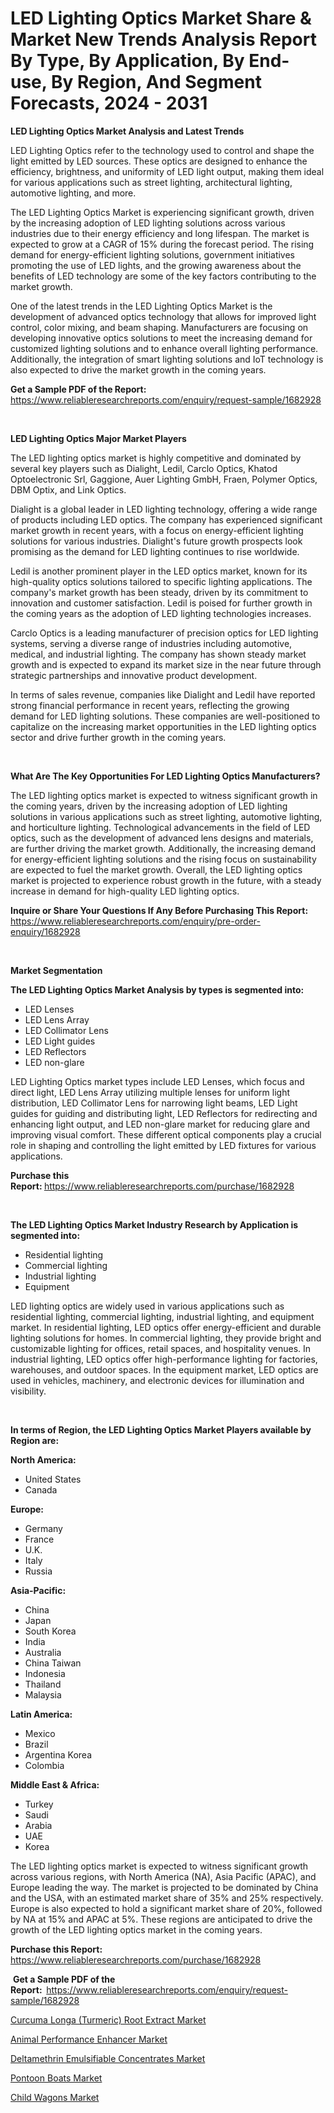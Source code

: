<p><h1>LED Lighting Optics Market Share & Market New Trends Analysis Report By Type, By Application, By End-use, By Region, And Segment Forecasts, 2024 - 2031</h1></p><p><strong>LED Lighting Optics Market Analysis and Latest Trends</strong></p>
<p><p>LED Lighting Optics refer to the technology used to control and shape the light emitted by LED sources. These optics are designed to enhance the efficiency, brightness, and uniformity of LED light output, making them ideal for various applications such as street lighting, architectural lighting, automotive lighting, and more.</p><p>The LED Lighting Optics Market is experiencing significant growth, driven by the increasing adoption of LED lighting solutions across various industries due to their energy efficiency and long lifespan. The market is expected to grow at a CAGR of 15% during the forecast period. The rising demand for energy-efficient lighting solutions, government initiatives promoting the use of LED lights, and the growing awareness about the benefits of LED technology are some of the key factors contributing to the market growth.</p><p>One of the latest trends in the LED Lighting Optics Market is the development of advanced optics technology that allows for improved light control, color mixing, and beam shaping. Manufacturers are focusing on developing innovative optics solutions to meet the increasing demand for customized lighting solutions and to enhance overall lighting performance. Additionally, the integration of smart lighting solutions and IoT technology is also expected to drive the market growth in the coming years.</p></p>
<p><strong>Get a Sample PDF of the Report:&nbsp;</strong> <a href="https://www.reliableresearchreports.com/enquiry/request-sample/1682928">https://www.reliableresearchreports.com/enquiry/request-sample/1682928</a></p>
<p>&nbsp;</p>
<p><strong>LED Lighting Optics Major Market Players</strong></p>
<p><p>The LED lighting optics market is highly competitive and dominated by several key players such as Dialight, Ledil, Carclo Optics, Khatod Optoelectronic Srl, Gaggione, Auer Lighting GmbH, Fraen, Polymer Optics, DBM Optix, and Link Optics.</p><p>Dialight is a global leader in LED lighting technology, offering a wide range of products including LED optics. The company has experienced significant market growth in recent years, with a focus on energy-efficient lighting solutions for various industries. Dialight's future growth prospects look promising as the demand for LED lighting continues to rise worldwide.</p><p>Ledil is another prominent player in the LED optics market, known for its high-quality optics solutions tailored to specific lighting applications. The company's market growth has been steady, driven by its commitment to innovation and customer satisfaction. Ledil is poised for further growth in the coming years as the adoption of LED lighting technologies increases.</p><p>Carclo Optics is a leading manufacturer of precision optics for LED lighting systems, serving a diverse range of industries including automotive, medical, and industrial lighting. The company has shown steady market growth and is expected to expand its market size in the near future through strategic partnerships and innovative product development.</p><p>In terms of sales revenue, companies like Dialight and Ledil have reported strong financial performance in recent years, reflecting the growing demand for LED lighting solutions. These companies are well-positioned to capitalize on the increasing market opportunities in the LED lighting optics sector and drive further growth in the coming years.</p></p>
<p>&nbsp;</p>
<p><strong>What Are The Key Opportunities For LED Lighting Optics Manufacturers?</strong></p>
<p><p>The LED lighting optics market is expected to witness significant growth in the coming years, driven by the increasing adoption of LED lighting solutions in various applications such as street lighting, automotive lighting, and horticulture lighting. Technological advancements in the field of LED optics, such as the development of advanced lens designs and materials, are further driving the market growth. Additionally, the increasing demand for energy-efficient lighting solutions and the rising focus on sustainability are expected to fuel the market growth. Overall, the LED lighting optics market is projected to experience robust growth in the future, with a steady increase in demand for high-quality LED lighting optics.</p></p>
<p><strong>Inquire or Share Your Questions If Any Before Purchasing This Report:</strong> <a href="https://www.reliableresearchreports.com/enquiry/pre-order-enquiry/1682928">https://www.reliableresearchreports.com/enquiry/pre-order-enquiry/1682928</a></p>
<p>&nbsp;</p>
<p><strong>Market Segmentation</strong></p>
<p><strong>The LED Lighting Optics Market Analysis by types is segmented into:</strong></p>
<p><ul><li>LED Lenses</li><li>LED Lens Array</li><li>LED Collimator Lens</li><li>LED Light guides</li><li>LED Reflectors</li><li>LED non-glare</li></ul></p>
<p><p>LED Lighting Optics market types include LED Lenses, which focus and direct light, LED Lens Array utilizing multiple lenses for uniform light distribution, LED Collimator Lens for narrowing light beams, LED Light guides for guiding and distributing light, LED Reflectors for redirecting and enhancing light output, and LED non-glare market for reducing glare and improving visual comfort. These different optical components play a crucial role in shaping and controlling the light emitted by LED fixtures for various applications.</p></p>
<p><strong>Purchase this Report:&nbsp;</strong><a href="https://www.reliableresearchreports.com/purchase/1682928">https://www.reliableresearchreports.com/purchase/1682928</a></p>
<p>&nbsp;</p>
<p><strong>The LED Lighting Optics Market Industry Research by Application is segmented into:</strong></p>
<p><ul><li>Residential lighting</li><li>Commercial lighting</li><li>Industrial lighting</li><li>Equipment</li></ul></p>
<p><p>LED lighting optics are widely used in various applications such as residential lighting, commercial lighting, industrial lighting, and equipment market. In residential lighting, LED optics offer energy-efficient and durable lighting solutions for homes. In commercial lighting, they provide bright and customizable lighting for offices, retail spaces, and hospitality venues. In industrial lighting, LED optics offer high-performance lighting for factories, warehouses, and outdoor spaces. In the equipment market, LED optics are used in vehicles, machinery, and electronic devices for illumination and visibility.</p></p>
<p>&nbsp;</p>
<p><strong>In terms of Region, the LED Lighting Optics Market Players available by Region are:</strong></p>
<p>
    <p> <strong> North America: </strong>
        <ul>
            <li>United States</li>
            <li>Canada</li>
        </ul>
        </p> 
    <p> <strong> Europe: </strong>
        <ul>
            <li>Germany</li>
            <li>France</li>
            <li>U.K.</li>
            <li>Italy</li>
            <li>Russia</li>
        </ul>
        </p> 
    <p> <strong> Asia-Pacific: </strong>
        <ul>
            <li>China</li>
            <li>Japan</li>
            <li>South Korea</li>
            <li>India</li>
            <li>Australia</li>
            <li>China Taiwan</li>
            <li>Indonesia</li>
            <li>Thailand</li>
            <li>Malaysia</li>
        </ul>
        </p> 
    <p> <strong> Latin America: </strong>
        <ul>
            <li>Mexico</li>
            <li>Brazil</li>
            <li>Argentina Korea</li>
            <li>Colombia</li>
        </ul>
        </p> 
    <p> <strong> Middle East & Africa: </strong>
        <ul>
            <li>Turkey</li>
            <li>Saudi</li>
            <li>Arabia</li>
            <li>UAE</li>
            <li>Korea</li>
        </ul>
    </p>
    </p>
<p><p>The LED lighting optics market is expected to witness significant growth across various regions, with North America (NA), Asia Pacific (APAC), and Europe leading the way. The market is projected to be dominated by China and the USA, with an estimated market share of 35% and 25% respectively. Europe is also expected to hold a significant market share of 20%, followed by NA at 15% and APAC at 5%. These regions are anticipated to drive the growth of the LED lighting optics market in the coming years.</p></p>
<p><strong>Purchase this Report: </strong><a href="https://www.reliableresearchreports.com/purchase/1682928">https://www.reliableresearchreports.com/purchase/1682928</a></p>
<p>&nbsp;<strong>Get a Sample PDF of the Report:&nbsp;&nbsp;</strong><a href="https://www.reliableresearchreports.com/enquiry/request-sample/1682928">https://www.reliableresearchreports.com/enquiry/request-sample/1682928</a></p>
<p><strong></strong></p>
<p><p><a href="https://github.com/globismark/Market-Research-Report-List-2/blob/main/curcuma-longa-turmeric-root-extract-market.md">Curcuma Longa (Turmeric) Root Extract Market</a></p><p><a href="https://issuu.com/reportprime-2/docs/animal-performance-enhancer-market-size-2030.pptx">Animal Performance Enhancer Market</a></p><p><a href="https://issuu.com/reportprime-2/docs/deltamethrin-emulsifiable-concentrates-market-size">Deltamethrin Emulsifiable Concentrates Market</a></p><p><a href="https://github.com/bobicer/Market-Research-Report-List-2/blob/main/pontoon-boats-market.md">Pontoon Boats Market</a></p><p><a href="https://github.com/timeliteaut/Market-Research-Report-List-1/blob/main/child-wagons-market.md">Child Wagons Market</a></p></p>